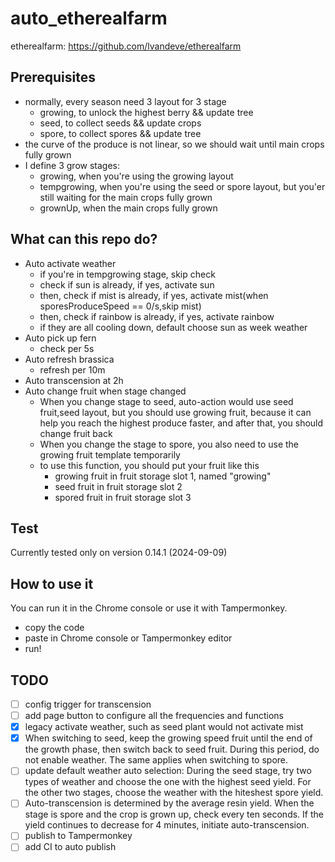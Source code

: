 # auto_etherealfarm
etherealfarm: https://github.com/lvandeve/etherealfarm

## Prerequisites
- normally, every season need 3 layout for 3 stage
    - growing, to unlock the highest berry && update tree
    - seed, to collect seeds && update crops
    - spore, to collect spores && update tree
- the curve of the produce is not linear, so we should wait until main crops fully grown
- I define 3 grow stages:
    - growing, when you're using the growing layout
    - tempgrowing, when you're using the seed or spore layout, but you'er still waiting for the main crops fully grown
    - grownUp, when the  main crops fully grown
## What can this repo do?
- Auto activate weather
    - if you're in tempgrowing stage, skip check
    - check if sun is already, if yes, activate sun
    - then, check if mist is already, if yes, activate mist(when sporesProduceSpeed == 0/s,skip mist)
    - then, check if rainbow is already, if yes, activate rainbow
    - if they are all cooling down, default choose sun as week weather
- Auto pick up fern
    - check per 5s
- Auto refresh brassica
    - refresh per 10m
- Auto transcension at 2h
- Auto change fruit when stage changed
    - When you change stage to seed, auto-action would use seed fruit,seed layout, but you should use growing fruit, because it can help you reach the highest produce faster, and after that, you should change fruit back
    - When you change the stage to spore, you also need to use the growing fruit template temporarily
    - to use this function, you should put your fruit like this
        - growing fruit in fruit storage slot 1, named "growing"
        - seed fruit in fruit storage slot 2
        - spored fruit in fruit storage slot 3

## Test
Currently tested only on version 0.14.1 (2024-09-09)

## How to use it
You can run it in the Chrome console or use it with Tampermonkey.
- copy the code
- paste in Chrome console or Tampermonkey editor
- run!

## TODO
- [ ] config trigger for transcension
- [ ] add page button to configure all the frequencies and functions
- [x] legacy activate weather, such as seed plant would not activate mist
- [x] When switching to seed, keep the growing speed fruit until the end of the growth phase, then switch back to seed fruit. During this period, do not enable weather. The same applies when switching to spore.
- [ ] update default weather auto selection: During the seed stage, try two types of weather and choose the one with the highest seed yield. For the other two stages, choose the weather with the hiteshest spore yield.
- [ ] Auto-transcension is determined by the average resin yield. When the stage is spore and the crop is grown up, check every ten seconds. If the yield continues to decrease for 4 minutes, initiate auto-transcension.
- [ ] publish to Tampermonkey
- [ ] add CI to auto publish